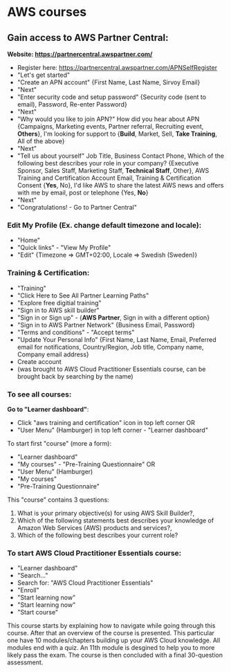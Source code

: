 # AWS courses


## Gain access to AWS Partner Central:

**Website: https://partnercentral.awspartner.com/**

- Register here: https://partnercentral.awspartner.com/APNSelfRegister
- "Let's get started"
- "Create an APN account" {First Name, Last Name, Sirvoy Email}
- "Next"
- "Enter security code and setup password" {Security code (sent to email), Password, Re-enter Password}
- "Next"
- "Why would you like to join APN?"
	How did you hear about APN {Campaigns, Marketing events, Partner referral, Recruiting event, **Others**},
	I'm looking for support to {**Build**, Market, Sell, **Take Training**, All of the above}
- "Next"
- "Tell us about yourself"
	Job Title,
	Business Contact Phone,
	Which of the following best describes your role in your company? {Executive Sponsor, Sales Staff, Marketing Staff, **Technical Staff**, Other},
	AWS Training and Certification Account Email,
	Training & Certification Consent {**Yes**, No},
	I'd like AWS to share the latest AWS news and offers with me by email, post or telephone {Yes, **No**}
- "Next"
- "Congratulations! - Go to Partner Central"


### Edit My Profile (Ex. change default timezone and locale):

- "Home"
- "Quick links" - "View My Profile"
- "Edit" {Timezone => GMT+02:00, Locale => Swedish (Sweden)}


### Training & Certification:

- "Training"
- "Click Here to See All Partner Learning Paths"
- "Explore free digitial training"
- "Sign in to AWS skill builder"
- "Sign in or Sign up" - {**AWS Partner**, Sign in with a different option}
- "Sign in to AWS Partner Network" {Business Email, Password}
- "Terms and conditions" - "Accept terms"
- "Update Your Personal Info" {First Name, Last Name, Email, Preferred email for notifications, Country/Region, Job title, Company name, Company email address}
- Create account
- (was brought to AWS Cloud Practitioner Essentials course, can be brought back by searching by the name)

### To see all courses:

**Go to "Learner dashboard"**:
- Click "aws training and certification" icon in top left corner
OR
- "User Menu" (Hamburger) in top left corner - "Learner dashboard"

To start first "course" (more a form):
- "Learner dashboard"
- "My courses" - "Pre-Training Questionnaire"
OR
- "User Menu" (Hamburger)
- "My courses"
- "Pre-Training Questionnaire"

This "course" contains 3 questions:
1. What is your primary objective(s) for using AWS Skill Builder?,
2. Which of the following statements best describes your knowledge of Amazon Web Services (AWS) products and services?,
3. Which of the following best describes your current role?

### To start AWS Cloud Practitioner Essentials course:

- "Learner dashboard"
- "Search..."
- Search for: "AWS Cloud Practitioner Essentials"
- "Enroll"
- "Start learning now"
- "Start learning now"
- "Start course"

This course starts by explaining how to navigate while going through this course.
After that an overview of the course is presented.
This particular one have 10 modules/chapters building up your AWS Cloud knowledge.
All modules end with a quiz.
An 11th module is desgined to help you to more likely pass the exam.
The course is then concluded with a final 30-question assessment.
